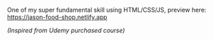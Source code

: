 One of my super fundamental skill using HTML/CSS/JS, preview here: https://jason-food-shop.netlify.app

_(Inspired from Udemy purchased course)_
